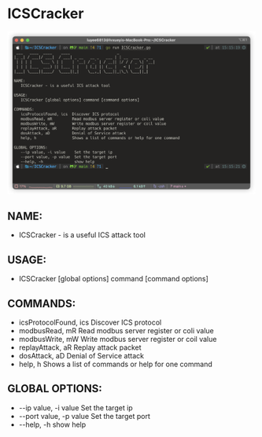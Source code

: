 # ICSCracker

![alt text](image.png)

## NAME:
   - ICSCracker - is a useful ICS attack tool

## USAGE:
   - ICSCracker [global options] command [command options]

## COMMANDS:
   - icsProtocolFound, ics  Discover ICS protocol
   - modbusRead, mR         Read modbus server register or coli value
   - modbusWrite, mW        Write modbus server register or coil value
   - replayAttack, aR       Replay attack packet
   - dosAttack, aD          Denial of Service attack
   - help, h                Shows a list of commands or help for one command

## GLOBAL OPTIONS:
   - --ip value, -i value    Set the target ip
   - --port value, -p value  Set the target port
   - --help, -h              show help